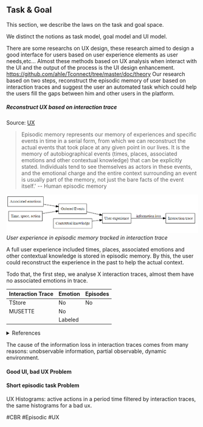 ## Task & Goal

This section, we describe the laws on the task and goal space.

We distinct the notions as task model, goal model and UI model.

There are some researchs on UX design, these research aimed to design a good interface for users based on user experience elements as user needs,etc...
Almost these methods based on UX analysis when interact with the UI and the output of the process is the UI design enhancement.
https://github.com/ahle/Tconnect/tree/master/doc/theory
Our research based on two steps, reconstruct the episodic memory of user based on interaction traces and suggest the user an automated task which could help the users fill the gaps between him and other users in the platform.

##### Reconstruct UX based on interaction trace

Source: [UX](http://www.usabilis.com/definition-ux-experience-utilisateur-user-experience/)

> Episodic memory represents our memory of experiences and specific events in time in a serial form, from which we can reconstruct the 
> actual events that took place at any given point in our lives. 
> It is the memory of autobiographical events (times, places, associated emotions and other contextual knowledge) that can be explicitly 
> stated.
> Individuals tend to see themselves as actors in these events, and the emotional charge and the entire context surrounding an event is 
> usually part of the memory, not just the bare facts of the event itself.'
> --  Human episodic memory

![Episodic memory](image/UX.png)
*User experience in episodic memory tracked in interaction trace*

A full user experience included times, places, associated emotions and other contextual knowledge is stored in episodic memory.
By this, the user could reconstruct the experience in the past to help the actual context. 

Todo that, the first step, we analyse X interaction traces, almost them have no associated emotions in trace.

| Interaction Trace | Emotion   | Episodes |
| ----------------- | -------   | -------- |
| TStore            |   No      |     No   |
| MUSETTE           |   No      |          |
|                   |   Labeled |          |

<details>
<summary>References</summary>
<p>
@misc{Microsof95:online, <br/>
author = {},<br/>
title = {Microsoft Word - ch1 LundMille.doc},<br/>
howpublished = {\url{http://liris.cnrs.fr/Documents/Liris-3967.pdf}},<br/>
month = {},<br/>
year = {},<br/>
note = {(Accessed on 05/08/2017)}
}
</p>
<textarea>
@misc{Microsof95:online, 
author = {},
title = {Microsoft Word - ch1 LundMille.doc},
howpublished = {\url{http://liris.cnrs.fr/Documents/Liris-3967.pdf}},
month = {},
year = {},
note = {(Accessed on 05/08/2017)}
}
</textarea>
</details>

The cause of the information loss in interaction traces comes from many reasons: unobservable information, partial observable, dynamic environment.

#### Good UI, bad UX Problem




#### Short episodic task Problem






UX Histograms: active actions in a period time filtered by interaction traces, the same histograms for a bad ux. 









#CBR #Episodic #UX







